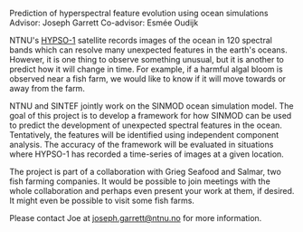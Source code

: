 Prediction of hyperspectral feature evolution using ocean simulations
Advisor: Joseph Garrett
Co-advisor: Esmée Oudijk

NTNU's [HYPSO-1](https://www.ntnu.edu/web/smallsat/ntnu-smallsat-lab) satellite records images of the ocean in 120 spectral bands which can resolve many unexpected features in the earth's oceans. However, it is one thing to observe something unusual, but it is another to predict how it will change in time. For example, if a harmful algal bloom is observed near a fish farm, we would like to know if it will move towards or away from the farm. 

NTNU and SINTEF jointly work on the SINMOD ocean simulation model. The goal of this project is to develop a framework for how SINMOD can be used to predict the development of unexpected spectral features in the ocean. Tentatively, the features will be identified using independent component analysis. The accuracy of the framework will be evaluated in situations where HYPSO-1 has recorded a time-series of images at a given location. 

The project is part of a collaboration with Grieg Seafood and Salmar, two fish farming companies. It would be possible to join meetings with the whole collaboration and perhaps even present your work at them, if desired. It might even be possible to visit some fish farms. 

Please contact Joe at joseph.garrett@ntnu.no for more information.
